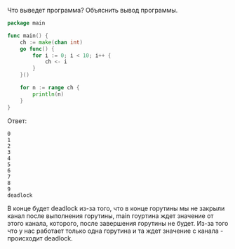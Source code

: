 Что выведет программа? Объяснить вывод программы.

```go
package main

func main() {
	ch := make(chan int)
	go func() {
		for i := 0; i < 10; i++ {
			ch <- i
		}
	}()

	for n := range ch {
		println(n)
	}
}
```

Ответ:
```
0
1
2
3
4
5
6
7
8
9
deadlock
```

В конце будет deadlock из-за того, что в конце горутины мы не закрыли канал после выполнения горутины, main гоуртина ждет значение от этого канала, которого, после завершения горутины не будет. Из-за того что у нас работает только одна горутина и та ждет значение с канала - происходит deadlock.